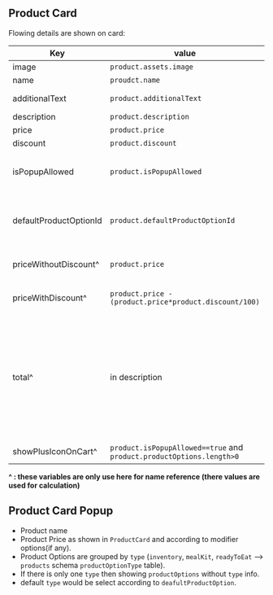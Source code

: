 ## Product Card
Flowing details are shown on card:
 
|Key| value | type|description
|--|--|--|--|
| image  | `product.assets.image` |array | contain images for product|
|name| `proudct.name` |string | product's name|
| additionalText| `product.additionalText` | string | Product additional text eg: Spicy, Contain Egg etc. |
|description |`product.description`|string| Product Description|
|price|`product.price`| integer/float | product original price
|discount|`product.discount`| integer/float | product discount in percentage |
|isPopupAllowed|`product.isPopupAllowed` | Boolean | product contains product options and modifier options if this value `false` then `product.defaultCartItem` will we use for that product for cart.|
|defaultProductOptionId|`product.defaultProductOptionId`| integer/nullable | id of product option which would be default for this product. When it is null the `defaultProductOption^` would be the first product option in list sorted by `position` |
|priceWithoutDiscount^ |`product.price`|integer/float| this is when there is no product options for that product and `isPopupAllowed` is `false`|
|priceWithDiscount^ |`product.price - (product.price*product.discount/100)`|integer/float| this value is only applicable when there is no product options for that product and `isPopupAllowed` is `false`|
|total^ |in description | integer | total price of product to show on card would be depend on `product.price`, `product.isPopupAllowed` and `productOptions`. If `prdouct.isPopupAllowed ==false` or ` product.productOptions.length==0` then `total = productWithDiscount` Else `total = productWithDiscount + (defaultProductOption.price + (defaultProductOption.price *defaultProductOption.discount/100 ))`|
|showPlusIconOnCart^|`product.isPopupAllowed==true` and `product.productOptions.length>0`| Boolean | to show plus icon on cart that make product to be customizable|


**^ : these variables are only use here for name reference (there values are used for calculation)**

## Product Card Popup

- Product name
- Product Price as shown in `ProductCard` and according to modifier options(if any). 
- Product Options are grouped by `type` (`inventory`, `mealKit`, `readyToEat` --> `products` schema `productOptionType` table).
- If there is only one `type` then showing `productOptions` without `type` info.
- default `type` would be select according to `deafultProductOption`.
